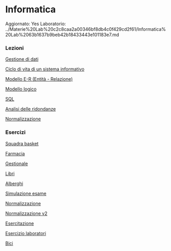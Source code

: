 # Informatica

Aggiornato: Yes
Laboratorio: ../Materie%20Lab%20c2c8caa2a00346bf8db4c0f429cd2f61/Informatica%20Lab%2063b1637b9beb42b18433443e101183e7.md

### Lezioni

[Gestione di dati](Informatica%209c94c00250754b3c877f81c487d9816f/Gestione%20di%20dati%209eb59213bf8d47018b60a095c401384d.md)

[Ciclo di vita di un sistema informativo](Informatica%209c94c00250754b3c877f81c487d9816f/Ciclo%20di%20vita%20di%20un%20sistema%20informativo%2066f9efdce86b44a79dc6a8caf3c79122.md)

[Modello E-R (Entità  - Relazione)](Informatica%209c94c00250754b3c877f81c487d9816f/Modello%20E-R%20(Entita%CC%80%20-%20Relazione)%20bf8072be263c4213a4bbcd3e308d0ef7.md)

[Modello logico](Informatica%209c94c00250754b3c877f81c487d9816f/Modello%20logico%20e7180b93bdb444889c163281a56cbacc.md)

[SQL](Informatica%209c94c00250754b3c877f81c487d9816f/SQL%20e3ce6c5524f54769be85ba8605b929bf.md)

[Analisi delle ridondanze](Informatica%209c94c00250754b3c877f81c487d9816f/Analisi%20delle%20ridondanze%20daba97020018465bb238097088393fbc.md)

[Normalizzazione](Informatica%209c94c00250754b3c877f81c487d9816f/Normalizzazione%20e75d1d2019f2430abaff6519837a8e5a.md)

### Esercizi

[Squadra basket](Informatica%209c94c00250754b3c877f81c487d9816f/Squadra%20basket%20fc9fc6289f4f4b35b7068ee70a99945c.md)

[Farmacia](Informatica%209c94c00250754b3c877f81c487d9816f/Farmacia%2093175bd4d98146dc81ce1215af018aa1.md)

[Gestionale](Informatica%209c94c00250754b3c877f81c487d9816f/Gestionale%201f3d17482db64de49955e80260a00679.md)

[Libri](Informatica%209c94c00250754b3c877f81c487d9816f/Libri%2050f94184d6f44517b44c5113d1ac6f80.md)

[Alberghi](Informatica%209c94c00250754b3c877f81c487d9816f/Alberghi%201b58e2889aa64aa4ae614816a8a085fb.md)

[Simulazione esame](Informatica%209c94c00250754b3c877f81c487d9816f/Simulazione%20esame%2002e3108dc7e04bd7b7821b04492a4ddb.md)

[Normalizzazione](Informatica%209c94c00250754b3c877f81c487d9816f/Normalizzazione%20a28b0f549843468ab6b66e99b187ea39.md)

[Normalizzazione v2](Informatica%209c94c00250754b3c877f81c487d9816f/Normalizzazione%20v2%206f3c254a06214caf8f71eccdf0f511f1.md)

[Esercitazione](Informatica%209c94c00250754b3c877f81c487d9816f/Esercitazione%208b3dc7a798bd48f8bea249bf39ccefad.md)

[Esercizio laboratori](Informatica%209c94c00250754b3c877f81c487d9816f/Esercizio%20laboratori%20d90fd40254b24be9a9322857c618d5fa.md)

[Bici](Informatica%209c94c00250754b3c877f81c487d9816f/Bici%202047f4ad117b470c98fface6b14da501.md)